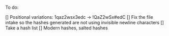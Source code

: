 To do:

[]  Positional variations: 1qaz2wsx3edc -> !QaZ2wSx#edC
[]  Fix the file intake so the hashes generated are not using invisible newline characters
[]  Take a hash list
[]  Modern hashes, salted hashes
